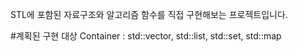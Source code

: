 STL에 포함된 자료구조와 알고리즘 함수를 직접 구현해보는 프로젝트입니다.

#계획된 구현 대상
Container : std::vector, std::list, std::set, std::map
